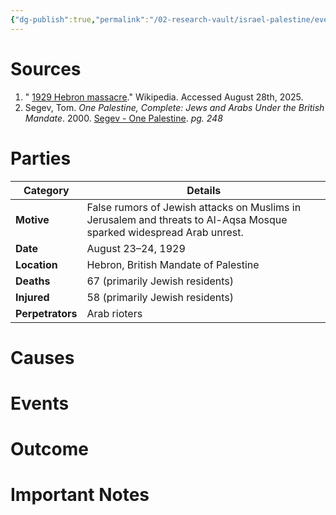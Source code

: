 ```yaml
---
{"dg-publish":true,"permalink":"/02-research-vault/israel-palestine/events/1929-08-24-hebron-massacre/","updated":"2025-08-28T20:26:06.236-04:00"}
---
```


# Sources 

1. " [1929 Hebron massacre](https://en.wikipedia.org/wiki/1929_Hebron_massacre)." Wikipedia. Accessed August 28th, 2025.
2. Segev, Tom. _One Palestine, Complete: Jews and Arabs Under the British Mandate_. 2000. [Segev - One Palestine](https://www.rahs-open-lid.com/wp-content/uploads/2024/01/Segev-Tom-One-Palestine-Complete_-Jews-and-Arabs-under-the-British-Mandate-Metropolitan-Books-2000.pdf). _pg. 248_

# Parties

| **Category**     | **Details**                                                                                                          |
| ---------------- | -------------------------------------------------------------------------------------------------------------------- |
| **Motive**       | False rumors of Jewish attacks on Muslims in Jerusalem and threats to Al-Aqsa Mosque sparked widespread Arab unrest. |
| **Date**         | August 23–24, 1929                                                                                                   |
| **Location**     | Hebron, British Mandate of Palestine                                                                                 |
| **Deaths**       | 67 (primarily Jewish residents)                                                                                      |
| **Injured**      | 58 (primarily Jewish residents)                                                                                      |
| **Perpetrators** | Arab rioters                                                                                                         |
# Causes 

# Events 

# Outcome 

# Important Notes